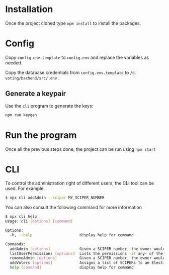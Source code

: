 # Installation

Once the project cloned type `npm install` to install the packages.

# Config

Copy `config.env.template` to `config.env` and replace the variables as needed.

Copy the database credentials from `config.env.template` to `/d-voting/bachend/src/.env` .

## Generate a keypair

Use the `cli` program to generate the keys:

```sh
npm run keygen
```

# Run the program

Once all the previous steps done, the project can be run using `npm start`

# CLI

To control the administration right of different users, the CLI tool can be used.
For example,
```sh
$ npx cli addAdmin --sciper MY_SCIPER_NUMBER
```

You can also consult the following command for more information
```sh
$ npx cli help
Usage: cli [options] [command]

Options:
  -h, --help                     display help for command

Commands:
  addAdmin [options]             Given a SCIPER number, the owner would gain full admin permissions
  listUserPermissions [options]  Lists the permissions -if any- of the owner of a given SCIPER
  removeAdmin [options]          Given a SCIPER number, the owner would lose all admin privileges -if any-
  addVoters [options]            Assigns a list of SCIPERs to an Election as Voters
  help [command]                 display help for command
```
